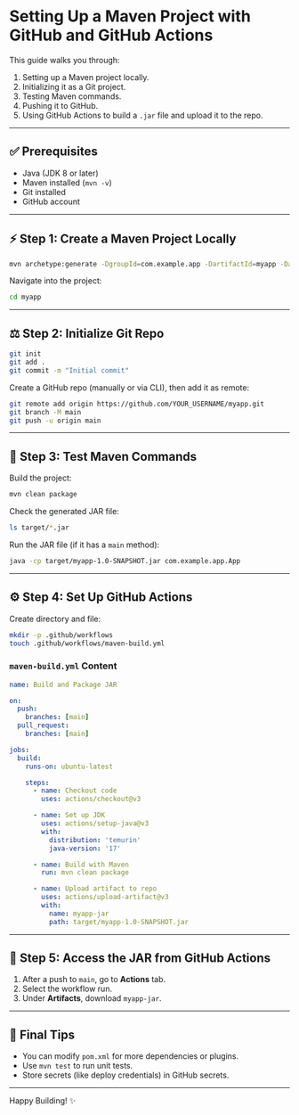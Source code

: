 # Setting Up a Maven Project with GitHub and GitHub Actions

This guide walks you through:

1. Setting up a Maven project locally.
2. Initializing it as a Git project.
3. Testing Maven commands.
4. Pushing it to GitHub.
5. Using GitHub Actions to build a `.jar` file and upload it to the repo.

---

## ✅ Prerequisites

- Java (JDK 8 or later)
- Maven installed (`mvn -v`)
- Git installed
- GitHub account

---

## ⚡ Step 1: Create a Maven Project Locally

```bash
mvn archetype:generate -DgroupId=com.example.app -DartifactId=myapp -DarchetypeArtifactId=maven-archetype-quickstart -DinteractiveMode=false
```

Navigate into the project:

```bash
cd myapp
```

---

## ⚖ Step 2: Initialize Git Repo

```bash
git init
git add .
git commit -m "Initial commit"
```

Create a GitHub repo (manually or via CLI), then add it as remote:

```bash
git remote add origin https://github.com/YOUR_USERNAME/myapp.git
git branch -M main
git push -u origin main
```

---

## 🔧 Step 3: Test Maven Commands

Build the project:

```bash
mvn clean package
```

Check the generated JAR file:

```bash
ls target/*.jar
```

Run the JAR file (if it has a `main` method):

```bash
java -cp target/myapp-1.0-SNAPSHOT.jar com.example.app.App
```

---

## ⚙️ Step 4: Set Up GitHub Actions

Create directory and file:

```bash
mkdir -p .github/workflows
touch .github/workflows/maven-build.yml
```

### `maven-build.yml` Content

```yaml
name: Build and Package JAR

on:
  push:
    branches: [main]
  pull_request:
    branches: [main]

jobs:
  build:
    runs-on: ubuntu-latest

    steps:
      - name: Checkout code
        uses: actions/checkout@v3

      - name: Set up JDK
        uses: actions/setup-java@v3
        with:
          distribution: 'temurin'
          java-version: '17'

      - name: Build with Maven
        run: mvn clean package

      - name: Upload artifact to repo
        uses: actions/upload-artifact@v3
        with:
          name: myapp-jar
          path: target/myapp-1.0-SNAPSHOT.jar
```

---

## 🎈 Step 5: Access the JAR from GitHub Actions

1. After a push to `main`, go to **Actions** tab.
2. Select the workflow run.
3. Under **Artifacts**, download `myapp-jar`.

---

## 🚀 Final Tips

- You can modify `pom.xml` for more dependencies or plugins.
- Use `mvn test` to run unit tests.
- Store secrets (like deploy credentials) in GitHub secrets.

---

Happy Building! ✨


